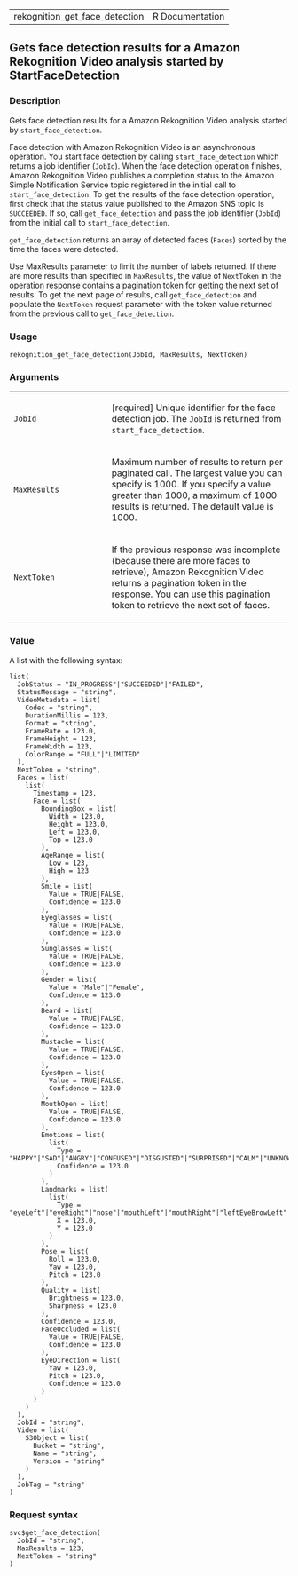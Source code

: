 <table style="width: 100%;">
<tbody>
<tr class="odd">
<td>rekognition_get_face_detection</td>
<td style="text-align: right;">R Documentation</td>
</tr>
</tbody>
</table>

## Gets face detection results for a Amazon Rekognition Video analysis started by StartFaceDetection

### Description

Gets face detection results for a Amazon Rekognition Video analysis
started by `start_face_detection`.

Face detection with Amazon Rekognition Video is an asynchronous
operation. You start face detection by calling `start_face_detection`
which returns a job identifier (`JobId`). When the face detection
operation finishes, Amazon Rekognition Video publishes a completion
status to the Amazon Simple Notification Service topic registered in the
initial call to `start_face_detection`. To get the results of the face
detection operation, first check that the status value published to the
Amazon SNS topic is `SUCCEEDED`. If so, call `get_face_detection` and
pass the job identifier (`JobId`) from the initial call to
`start_face_detection`.

`get_face_detection` returns an array of detected faces (`Faces`) sorted
by the time the faces were detected.

Use MaxResults parameter to limit the number of labels returned. If
there are more results than specified in `MaxResults`, the value of
`NextToken` in the operation response contains a pagination token for
getting the next set of results. To get the next page of results, call
`get_face_detection` and populate the `NextToken` request parameter with
the token value returned from the previous call to `get_face_detection`.

### Usage

    rekognition_get_face_detection(JobId, MaxResults, NextToken)

### Arguments

<table>
<colgroup>
<col style="width: 35%" />
<col style="width: 65%" />
</colgroup>
<tbody>
<tr class="odd">
<td><code id="rekognition_get_face_detection_:_JobId">JobId</code></td>
<td><p>[required] Unique identifier for the face detection job. The
<code>JobId</code> is returned from
<code>start_face_detection</code>.</p></td>
</tr>
<tr class="even">
<td><code
id="rekognition_get_face_detection_:_MaxResults">MaxResults</code></td>
<td><p>Maximum number of results to return per paginated call. The
largest value you can specify is 1000. If you specify a value greater
than 1000, a maximum of 1000 results is returned. The default value is
1000.</p></td>
</tr>
<tr class="odd">
<td><code
id="rekognition_get_face_detection_:_NextToken">NextToken</code></td>
<td><p>If the previous response was incomplete (because there are more
faces to retrieve), Amazon Rekognition Video returns a pagination token
in the response. You can use this pagination token to retrieve the next
set of faces.</p></td>
</tr>
</tbody>
</table>

### Value

A list with the following syntax:

    list(
      JobStatus = "IN_PROGRESS"|"SUCCEEDED"|"FAILED",
      StatusMessage = "string",
      VideoMetadata = list(
        Codec = "string",
        DurationMillis = 123,
        Format = "string",
        FrameRate = 123.0,
        FrameHeight = 123,
        FrameWidth = 123,
        ColorRange = "FULL"|"LIMITED"
      ),
      NextToken = "string",
      Faces = list(
        list(
          Timestamp = 123,
          Face = list(
            BoundingBox = list(
              Width = 123.0,
              Height = 123.0,
              Left = 123.0,
              Top = 123.0
            ),
            AgeRange = list(
              Low = 123,
              High = 123
            ),
            Smile = list(
              Value = TRUE|FALSE,
              Confidence = 123.0
            ),
            Eyeglasses = list(
              Value = TRUE|FALSE,
              Confidence = 123.0
            ),
            Sunglasses = list(
              Value = TRUE|FALSE,
              Confidence = 123.0
            ),
            Gender = list(
              Value = "Male"|"Female",
              Confidence = 123.0
            ),
            Beard = list(
              Value = TRUE|FALSE,
              Confidence = 123.0
            ),
            Mustache = list(
              Value = TRUE|FALSE,
              Confidence = 123.0
            ),
            EyesOpen = list(
              Value = TRUE|FALSE,
              Confidence = 123.0
            ),
            MouthOpen = list(
              Value = TRUE|FALSE,
              Confidence = 123.0
            ),
            Emotions = list(
              list(
                Type = "HAPPY"|"SAD"|"ANGRY"|"CONFUSED"|"DISGUSTED"|"SURPRISED"|"CALM"|"UNKNOWN"|"FEAR",
                Confidence = 123.0
              )
            ),
            Landmarks = list(
              list(
                Type = "eyeLeft"|"eyeRight"|"nose"|"mouthLeft"|"mouthRight"|"leftEyeBrowLeft"|"leftEyeBrowRight"|"leftEyeBrowUp"|"rightEyeBrowLeft"|"rightEyeBrowRight"|"rightEyeBrowUp"|"leftEyeLeft"|"leftEyeRight"|"leftEyeUp"|"leftEyeDown"|"rightEyeLeft"|"rightEyeRight"|"rightEyeUp"|"rightEyeDown"|"noseLeft"|"noseRight"|"mouthUp"|"mouthDown"|"leftPupil"|"rightPupil"|"upperJawlineLeft"|"midJawlineLeft"|"chinBottom"|"midJawlineRight"|"upperJawlineRight",
                X = 123.0,
                Y = 123.0
              )
            ),
            Pose = list(
              Roll = 123.0,
              Yaw = 123.0,
              Pitch = 123.0
            ),
            Quality = list(
              Brightness = 123.0,
              Sharpness = 123.0
            ),
            Confidence = 123.0,
            FaceOccluded = list(
              Value = TRUE|FALSE,
              Confidence = 123.0
            ),
            EyeDirection = list(
              Yaw = 123.0,
              Pitch = 123.0,
              Confidence = 123.0
            )
          )
        )
      ),
      JobId = "string",
      Video = list(
        S3Object = list(
          Bucket = "string",
          Name = "string",
          Version = "string"
        )
      ),
      JobTag = "string"
    )

### Request syntax

    svc$get_face_detection(
      JobId = "string",
      MaxResults = 123,
      NextToken = "string"
    )
